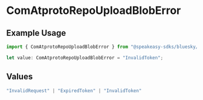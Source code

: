 # ComAtprotoRepoUploadBlobError

## Example Usage

```typescript
import { ComAtprotoRepoUploadBlobError } from "@speakeasy-sdks/bluesky/models/errors";

let value: ComAtprotoRepoUploadBlobError = "InvalidToken";
```

## Values

```typescript
"InvalidRequest" | "ExpiredToken" | "InvalidToken"
```
